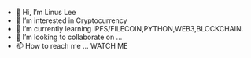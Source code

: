 - 👋 Hi, I’m Linus Lee
- 👀 I’m interested in Cryptocurrency
- 🌱 I’m currently learning IPFS/FILECOIN,PYTHON,WEB3,BLOCKCHAIN.
- 💞️ I’m looking to collaborate on ...
- 📫 How to reach me ... WATCH ME
